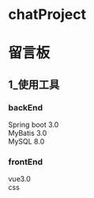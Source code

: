 # chatProject
# 留言板
## 1_使用工具
### backEnd
 Spring boot 3.0 <br>
 MyBatis 3.0 <br>
 MySQL 8.0
### frontEnd
 vue3.0 <br>
 css
